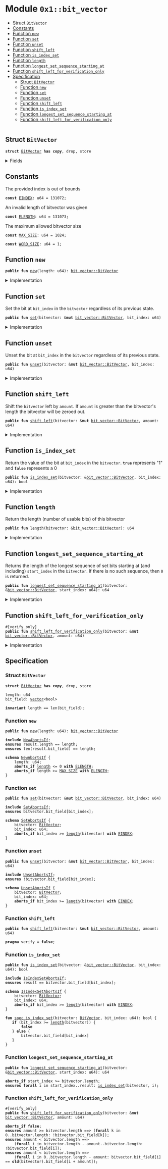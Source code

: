 
<a id="0x1_bit_vector"></a>

# Module `0x1::bit_vector`



-  [Struct `BitVector`](#0x1_bit_vector_BitVector)
-  [Constants](#@Constants_0)
-  [Function `new`](#0x1_bit_vector_new)
-  [Function `set`](#0x1_bit_vector_set)
-  [Function `unset`](#0x1_bit_vector_unset)
-  [Function `shift_left`](#0x1_bit_vector_shift_left)
-  [Function `is_index_set`](#0x1_bit_vector_is_index_set)
-  [Function `length`](#0x1_bit_vector_length)
-  [Function `longest_set_sequence_starting_at`](#0x1_bit_vector_longest_set_sequence_starting_at)
-  [Function `shift_left_for_verification_only`](#0x1_bit_vector_shift_left_for_verification_only)
-  [Specification](#@Specification_1)
    -  [Struct `BitVector`](#@Specification_1_BitVector)
    -  [Function `new`](#@Specification_1_new)
    -  [Function `set`](#@Specification_1_set)
    -  [Function `unset`](#@Specification_1_unset)
    -  [Function `shift_left`](#@Specification_1_shift_left)
    -  [Function `is_index_set`](#@Specification_1_is_index_set)
    -  [Function `longest_set_sequence_starting_at`](#@Specification_1_longest_set_sequence_starting_at)
    -  [Function `shift_left_for_verification_only`](#@Specification_1_shift_left_for_verification_only)


<pre><code></code></pre>



<a id="0x1_bit_vector_BitVector"></a>

## Struct `BitVector`



<pre><code><b>struct</b> <a href="bit_vector.md#0x1_bit_vector_BitVector">BitVector</a> <b>has</b> <b>copy</b>, drop, store
</code></pre>



<details>
<summary>Fields</summary>


<dl>
<dt>
<code>length: u64</code>
</dt>
<dd>

</dd>
<dt>
<code>bit_field: <a href="vector.md#0x1_vector">vector</a>&lt;bool&gt;</code>
</dt>
<dd>

</dd>
</dl>


</details>

<a id="@Constants_0"></a>

## Constants


<a id="0x1_bit_vector_EINDEX"></a>

The provided index is out of bounds


<pre><code><b>const</b> <a href="bit_vector.md#0x1_bit_vector_EINDEX">EINDEX</a>: u64 = 131072;
</code></pre>



<a id="0x1_bit_vector_ELENGTH"></a>

An invalid length of bitvector was given


<pre><code><b>const</b> <a href="bit_vector.md#0x1_bit_vector_ELENGTH">ELENGTH</a>: u64 = 131073;
</code></pre>



<a id="0x1_bit_vector_MAX_SIZE"></a>

The maximum allowed bitvector size


<pre><code><b>const</b> <a href="bit_vector.md#0x1_bit_vector_MAX_SIZE">MAX_SIZE</a>: u64 = 1024;
</code></pre>



<a id="0x1_bit_vector_WORD_SIZE"></a>



<pre><code><b>const</b> <a href="bit_vector.md#0x1_bit_vector_WORD_SIZE">WORD_SIZE</a>: u64 = 1;
</code></pre>



<a id="0x1_bit_vector_new"></a>

## Function `new`



<pre><code><b>public</b> <b>fun</b> <a href="bit_vector.md#0x1_bit_vector_new">new</a>(length: u64): <a href="bit_vector.md#0x1_bit_vector_BitVector">bit_vector::BitVector</a>
</code></pre>



<details>
<summary>Implementation</summary>


<pre><code><b>public</b> <b>fun</b> <a href="bit_vector.md#0x1_bit_vector_new">new</a>(length: u64): <a href="bit_vector.md#0x1_bit_vector_BitVector">BitVector</a> {
    <b>assert</b>!(length &gt; 0, <a href="bit_vector.md#0x1_bit_vector_ELENGTH">ELENGTH</a>);
    <b>assert</b>!(<a href="bit_vector.md#0x1_bit_vector_length">length</a> &lt; <a href="bit_vector.md#0x1_bit_vector_MAX_SIZE">MAX_SIZE</a>, <a href="bit_vector.md#0x1_bit_vector_ELENGTH">ELENGTH</a>);
    <b>let</b> counter = 0;
    <b>let</b> bit_field = <a href="vector.md#0x1_vector_empty">vector::empty</a>();
    <b>while</b> ({<b>spec</b> {
        <b>invariant</b> counter &lt;= length;
        <b>invariant</b> len(bit_field) == counter;
    };
        (counter &lt; length)}) {
        <a href="vector.md#0x1_vector_push_back">vector::push_back</a>(&<b>mut</b> bit_field, <b>false</b>);
        counter = counter + 1;
    };
    <b>spec</b> {
        <b>assert</b> counter == length;
        <b>assert</b> len(bit_field) == length;
    };

    <a href="bit_vector.md#0x1_bit_vector_BitVector">BitVector</a> {
        length,
        bit_field,
    }
}
</code></pre>



</details>

<a id="0x1_bit_vector_set"></a>

## Function `set`

Set the bit at <code>bit_index</code> in the <code>bitvector</code> regardless of its previous state.


<pre><code><b>public</b> <b>fun</b> <a href="bit_vector.md#0x1_bit_vector_set">set</a>(bitvector: &<b>mut</b> <a href="bit_vector.md#0x1_bit_vector_BitVector">bit_vector::BitVector</a>, bit_index: u64)
</code></pre>



<details>
<summary>Implementation</summary>


<pre><code><b>public</b> <b>fun</b> <a href="bit_vector.md#0x1_bit_vector_set">set</a>(bitvector: &<b>mut</b> <a href="bit_vector.md#0x1_bit_vector_BitVector">BitVector</a>, bit_index: u64) {
    <b>assert</b>!(bit_index &lt; <a href="vector.md#0x1_vector_length">vector::length</a>(&bitvector.bit_field), <a href="bit_vector.md#0x1_bit_vector_EINDEX">EINDEX</a>);
    <b>let</b> x = <a href="vector.md#0x1_vector_borrow_mut">vector::borrow_mut</a>(&<b>mut</b> bitvector.bit_field, bit_index);
    *x = <b>true</b>;
}
</code></pre>



</details>

<a id="0x1_bit_vector_unset"></a>

## Function `unset`

Unset the bit at <code>bit_index</code> in the <code>bitvector</code> regardless of its previous state.


<pre><code><b>public</b> <b>fun</b> <a href="bit_vector.md#0x1_bit_vector_unset">unset</a>(bitvector: &<b>mut</b> <a href="bit_vector.md#0x1_bit_vector_BitVector">bit_vector::BitVector</a>, bit_index: u64)
</code></pre>



<details>
<summary>Implementation</summary>


<pre><code><b>public</b> <b>fun</b> <a href="bit_vector.md#0x1_bit_vector_unset">unset</a>(bitvector: &<b>mut</b> <a href="bit_vector.md#0x1_bit_vector_BitVector">BitVector</a>, bit_index: u64) {
    <b>assert</b>!(bit_index &lt; <a href="vector.md#0x1_vector_length">vector::length</a>(&bitvector.bit_field), <a href="bit_vector.md#0x1_bit_vector_EINDEX">EINDEX</a>);
    <b>let</b> x = <a href="vector.md#0x1_vector_borrow_mut">vector::borrow_mut</a>(&<b>mut</b> bitvector.bit_field, bit_index);
    *x = <b>false</b>;
}
</code></pre>



</details>

<a id="0x1_bit_vector_shift_left"></a>

## Function `shift_left`

Shift the <code>bitvector</code> left by <code>amount</code>. If <code>amount</code> is greater than the
bitvector's length the bitvector will be zeroed out.


<pre><code><b>public</b> <b>fun</b> <a href="bit_vector.md#0x1_bit_vector_shift_left">shift_left</a>(bitvector: &<b>mut</b> <a href="bit_vector.md#0x1_bit_vector_BitVector">bit_vector::BitVector</a>, amount: u64)
</code></pre>



<details>
<summary>Implementation</summary>


<pre><code><b>public</b> <b>fun</b> <a href="bit_vector.md#0x1_bit_vector_shift_left">shift_left</a>(bitvector: &<b>mut</b> <a href="bit_vector.md#0x1_bit_vector_BitVector">BitVector</a>, amount: u64) {
    <b>if</b> (amount &gt;= bitvector.length) {
        <a href="vector.md#0x1_vector_for_each_mut">vector::for_each_mut</a>(&<b>mut</b> bitvector.bit_field, |elem| {
            *elem = <b>false</b>;
        });
    } <b>else</b> {
        <b>let</b> i = amount;

        <b>while</b> (i &lt; bitvector.length) {
            <b>if</b> (<a href="bit_vector.md#0x1_bit_vector_is_index_set">is_index_set</a>(bitvector, i)) <a href="bit_vector.md#0x1_bit_vector_set">set</a>(bitvector, i - amount)
            <b>else</b> <a href="bit_vector.md#0x1_bit_vector_unset">unset</a>(bitvector, i - amount);
            i = i + 1;
        };

        i = bitvector.length - amount;

        <b>while</b> (i &lt; bitvector.length) {
            <a href="bit_vector.md#0x1_bit_vector_unset">unset</a>(bitvector, i);
            i = i + 1;
        };
    }
}
</code></pre>



</details>

<a id="0x1_bit_vector_is_index_set"></a>

## Function `is_index_set`

Return the value of the bit at <code>bit_index</code> in the <code>bitvector</code>. <code><b>true</b></code>
represents "1" and <code><b>false</b></code> represents a 0


<pre><code><b>public</b> <b>fun</b> <a href="bit_vector.md#0x1_bit_vector_is_index_set">is_index_set</a>(bitvector: &<a href="bit_vector.md#0x1_bit_vector_BitVector">bit_vector::BitVector</a>, bit_index: u64): bool
</code></pre>



<details>
<summary>Implementation</summary>


<pre><code><b>public</b> <b>fun</b> <a href="bit_vector.md#0x1_bit_vector_is_index_set">is_index_set</a>(bitvector: &<a href="bit_vector.md#0x1_bit_vector_BitVector">BitVector</a>, bit_index: u64): bool {
    <b>assert</b>!(bit_index &lt; <a href="vector.md#0x1_vector_length">vector::length</a>(&bitvector.bit_field), <a href="bit_vector.md#0x1_bit_vector_EINDEX">EINDEX</a>);
    *<a href="vector.md#0x1_vector_borrow">vector::borrow</a>(&bitvector.bit_field, bit_index)
}
</code></pre>



</details>

<a id="0x1_bit_vector_length"></a>

## Function `length`

Return the length (number of usable bits) of this bitvector


<pre><code><b>public</b> <b>fun</b> <a href="bit_vector.md#0x1_bit_vector_length">length</a>(bitvector: &<a href="bit_vector.md#0x1_bit_vector_BitVector">bit_vector::BitVector</a>): u64
</code></pre>



<details>
<summary>Implementation</summary>


<pre><code><b>public</b> <b>fun</b> <a href="bit_vector.md#0x1_bit_vector_length">length</a>(bitvector: &<a href="bit_vector.md#0x1_bit_vector_BitVector">BitVector</a>): u64 {
    <a href="vector.md#0x1_vector_length">vector::length</a>(&bitvector.bit_field)
}
</code></pre>



</details>

<a id="0x1_bit_vector_longest_set_sequence_starting_at"></a>

## Function `longest_set_sequence_starting_at`

Returns the length of the longest sequence of set bits starting at (and
including) <code>start_index</code> in the <code>bitvector</code>. If there is no such
sequence, then <code>0</code> is returned.


<pre><code><b>public</b> <b>fun</b> <a href="bit_vector.md#0x1_bit_vector_longest_set_sequence_starting_at">longest_set_sequence_starting_at</a>(bitvector: &<a href="bit_vector.md#0x1_bit_vector_BitVector">bit_vector::BitVector</a>, start_index: u64): u64
</code></pre>



<details>
<summary>Implementation</summary>


<pre><code><b>public</b> <b>fun</b> <a href="bit_vector.md#0x1_bit_vector_longest_set_sequence_starting_at">longest_set_sequence_starting_at</a>(bitvector: &<a href="bit_vector.md#0x1_bit_vector_BitVector">BitVector</a>, start_index: u64): u64 {
    <b>assert</b>!(start_index &lt; bitvector.length, <a href="bit_vector.md#0x1_bit_vector_EINDEX">EINDEX</a>);
    <b>let</b> index = start_index;

    // Find the greatest index in the <a href="vector.md#0x1_vector">vector</a> such that all indices less than it are set.
    <b>while</b> ({
        <b>spec</b> {
            <b>invariant</b> index &gt;= start_index;
            <b>invariant</b> index == start_index || <a href="bit_vector.md#0x1_bit_vector_is_index_set">is_index_set</a>(bitvector, index - 1);
            <b>invariant</b> index == start_index || index - 1 &lt; <a href="vector.md#0x1_vector_length">vector::length</a>(bitvector.bit_field);
            <b>invariant</b> <b>forall</b> j in start_index..index: <a href="bit_vector.md#0x1_bit_vector_is_index_set">is_index_set</a>(bitvector, j);
            <b>invariant</b> <b>forall</b> j in start_index..index: j &lt; <a href="vector.md#0x1_vector_length">vector::length</a>(bitvector.bit_field);
        };
        index &lt; bitvector.length
    }) {
        <b>if</b> (!<a href="bit_vector.md#0x1_bit_vector_is_index_set">is_index_set</a>(bitvector, index)) <b>break</b>;
        index = index + 1;
    };

    index - start_index
}
</code></pre>



</details>

<a id="0x1_bit_vector_shift_left_for_verification_only"></a>

## Function `shift_left_for_verification_only`



<pre><code>#[verify_only]
<b>public</b> <b>fun</b> <a href="bit_vector.md#0x1_bit_vector_shift_left_for_verification_only">shift_left_for_verification_only</a>(bitvector: &<b>mut</b> <a href="bit_vector.md#0x1_bit_vector_BitVector">bit_vector::BitVector</a>, amount: u64)
</code></pre>



<details>
<summary>Implementation</summary>


<pre><code><b>public</b> <b>fun</b> <a href="bit_vector.md#0x1_bit_vector_shift_left_for_verification_only">shift_left_for_verification_only</a>(bitvector: &<b>mut</b> <a href="bit_vector.md#0x1_bit_vector_BitVector">BitVector</a>, amount: u64) {
    <b>if</b> (amount &gt;= bitvector.length) {
        <b>let</b> len = <a href="vector.md#0x1_vector_length">vector::length</a>(&bitvector.bit_field);
        <b>let</b> i = 0;
        <b>while</b> ({
            <b>spec</b> {
                <b>invariant</b> len == bitvector.length;
                <b>invariant</b> <b>forall</b> k in 0..i: !bitvector.bit_field[k];
                <b>invariant</b> <b>forall</b> k in i..bitvector.length: bitvector.bit_field[k] == <b>old</b>(bitvector).bit_field[k];
            };
            i &lt; len
        }) {
            <b>let</b> elem = <a href="vector.md#0x1_vector_borrow_mut">vector::borrow_mut</a>(&<b>mut</b> bitvector.bit_field, i);
            *elem = <b>false</b>;
            i = i + 1;
        };
    } <b>else</b> {
        <b>let</b> i = amount;

        <b>while</b> ({
            <b>spec</b> {
                <b>invariant</b> i &gt;= amount;
                <b>invariant</b> bitvector.length == <b>old</b>(bitvector).length;
                <b>invariant</b> <b>forall</b> j in amount..i: <b>old</b>(bitvector).bit_field[j] == bitvector.bit_field[j - amount];
                <b>invariant</b> <b>forall</b> j in (i-amount)..bitvector.length : <b>old</b>(bitvector).bit_field[j] == bitvector.bit_field[j];
                <b>invariant</b> <b>forall</b> k in 0..i-amount: bitvector.bit_field[k] == <b>old</b>(bitvector).bit_field[k + amount];
            };
            i &lt; bitvector.length
        }) {
            <b>if</b> (<a href="bit_vector.md#0x1_bit_vector_is_index_set">is_index_set</a>(bitvector, i)) <a href="bit_vector.md#0x1_bit_vector_set">set</a>(bitvector, i - amount)
            <b>else</b> <a href="bit_vector.md#0x1_bit_vector_unset">unset</a>(bitvector, i - amount);
            i = i + 1;
        };


        i = bitvector.length - amount;

        <b>while</b> ({
            <b>spec</b> {
                <b>invariant</b> <b>forall</b> j in bitvector.length - amount..i: !bitvector.bit_field[j];
                <b>invariant</b> <b>forall</b> k in 0..bitvector.length - amount: bitvector.bit_field[k] == <b>old</b>(bitvector).bit_field[k + amount];
                <b>invariant</b> i &gt;= bitvector.length - amount;
            };
            i &lt; bitvector.length
        }) {
            <a href="bit_vector.md#0x1_bit_vector_unset">unset</a>(bitvector, i);
            i = i + 1;
        }
    }
}
</code></pre>



</details>

<a id="@Specification_1"></a>

## Specification


<a id="@Specification_1_BitVector"></a>

### Struct `BitVector`


<pre><code><b>struct</b> <a href="bit_vector.md#0x1_bit_vector_BitVector">BitVector</a> <b>has</b> <b>copy</b>, drop, store
</code></pre>



<dl>
<dt>
<code>length: u64</code>
</dt>
<dd>

</dd>
<dt>
<code>bit_field: <a href="vector.md#0x1_vector">vector</a>&lt;bool&gt;</code>
</dt>
<dd>

</dd>
</dl>



<pre><code><b>invariant</b> length == len(bit_field);
</code></pre>



<a id="@Specification_1_new"></a>

### Function `new`


<pre><code><b>public</b> <b>fun</b> <a href="bit_vector.md#0x1_bit_vector_new">new</a>(length: u64): <a href="bit_vector.md#0x1_bit_vector_BitVector">bit_vector::BitVector</a>
</code></pre>




<pre><code><b>include</b> <a href="bit_vector.md#0x1_bit_vector_NewAbortsIf">NewAbortsIf</a>;
<b>ensures</b> result.length == length;
<b>ensures</b> len(result.bit_field) == length;
</code></pre>




<a id="0x1_bit_vector_NewAbortsIf"></a>


<pre><code><b>schema</b> <a href="bit_vector.md#0x1_bit_vector_NewAbortsIf">NewAbortsIf</a> {
    length: u64;
    <b>aborts_if</b> <a href="bit_vector.md#0x1_bit_vector_length">length</a> &lt;= 0 <b>with</b> <a href="bit_vector.md#0x1_bit_vector_ELENGTH">ELENGTH</a>;
    <b>aborts_if</b> length &gt;= <a href="bit_vector.md#0x1_bit_vector_MAX_SIZE">MAX_SIZE</a> <b>with</b> <a href="bit_vector.md#0x1_bit_vector_ELENGTH">ELENGTH</a>;
}
</code></pre>



<a id="@Specification_1_set"></a>

### Function `set`


<pre><code><b>public</b> <b>fun</b> <a href="bit_vector.md#0x1_bit_vector_set">set</a>(bitvector: &<b>mut</b> <a href="bit_vector.md#0x1_bit_vector_BitVector">bit_vector::BitVector</a>, bit_index: u64)
</code></pre>




<pre><code><b>include</b> <a href="bit_vector.md#0x1_bit_vector_SetAbortsIf">SetAbortsIf</a>;
<b>ensures</b> bitvector.bit_field[bit_index];
</code></pre>




<a id="0x1_bit_vector_SetAbortsIf"></a>


<pre><code><b>schema</b> <a href="bit_vector.md#0x1_bit_vector_SetAbortsIf">SetAbortsIf</a> {
    bitvector: <a href="bit_vector.md#0x1_bit_vector_BitVector">BitVector</a>;
    bit_index: u64;
    <b>aborts_if</b> bit_index &gt;= <a href="bit_vector.md#0x1_bit_vector_length">length</a>(bitvector) <b>with</b> <a href="bit_vector.md#0x1_bit_vector_EINDEX">EINDEX</a>;
}
</code></pre>



<a id="@Specification_1_unset"></a>

### Function `unset`


<pre><code><b>public</b> <b>fun</b> <a href="bit_vector.md#0x1_bit_vector_unset">unset</a>(bitvector: &<b>mut</b> <a href="bit_vector.md#0x1_bit_vector_BitVector">bit_vector::BitVector</a>, bit_index: u64)
</code></pre>




<pre><code><b>include</b> <a href="bit_vector.md#0x1_bit_vector_UnsetAbortsIf">UnsetAbortsIf</a>;
<b>ensures</b> !bitvector.bit_field[bit_index];
</code></pre>




<a id="0x1_bit_vector_UnsetAbortsIf"></a>


<pre><code><b>schema</b> <a href="bit_vector.md#0x1_bit_vector_UnsetAbortsIf">UnsetAbortsIf</a> {
    bitvector: <a href="bit_vector.md#0x1_bit_vector_BitVector">BitVector</a>;
    bit_index: u64;
    <b>aborts_if</b> bit_index &gt;= <a href="bit_vector.md#0x1_bit_vector_length">length</a>(bitvector) <b>with</b> <a href="bit_vector.md#0x1_bit_vector_EINDEX">EINDEX</a>;
}
</code></pre>



<a id="@Specification_1_shift_left"></a>

### Function `shift_left`


<pre><code><b>public</b> <b>fun</b> <a href="bit_vector.md#0x1_bit_vector_shift_left">shift_left</a>(bitvector: &<b>mut</b> <a href="bit_vector.md#0x1_bit_vector_BitVector">bit_vector::BitVector</a>, amount: u64)
</code></pre>




<pre><code><b>pragma</b> verify = <b>false</b>;
</code></pre>



<a id="@Specification_1_is_index_set"></a>

### Function `is_index_set`


<pre><code><b>public</b> <b>fun</b> <a href="bit_vector.md#0x1_bit_vector_is_index_set">is_index_set</a>(bitvector: &<a href="bit_vector.md#0x1_bit_vector_BitVector">bit_vector::BitVector</a>, bit_index: u64): bool
</code></pre>




<pre><code><b>include</b> <a href="bit_vector.md#0x1_bit_vector_IsIndexSetAbortsIf">IsIndexSetAbortsIf</a>;
<b>ensures</b> result == bitvector.bit_field[bit_index];
</code></pre>




<a id="0x1_bit_vector_IsIndexSetAbortsIf"></a>


<pre><code><b>schema</b> <a href="bit_vector.md#0x1_bit_vector_IsIndexSetAbortsIf">IsIndexSetAbortsIf</a> {
    bitvector: <a href="bit_vector.md#0x1_bit_vector_BitVector">BitVector</a>;
    bit_index: u64;
    <b>aborts_if</b> bit_index &gt;= <a href="bit_vector.md#0x1_bit_vector_length">length</a>(bitvector) <b>with</b> <a href="bit_vector.md#0x1_bit_vector_EINDEX">EINDEX</a>;
}
</code></pre>




<a id="0x1_bit_vector_spec_is_index_set"></a>


<pre><code><b>fun</b> <a href="bit_vector.md#0x1_bit_vector_spec_is_index_set">spec_is_index_set</a>(bitvector: <a href="bit_vector.md#0x1_bit_vector_BitVector">BitVector</a>, bit_index: u64): bool {
   <b>if</b> (bit_index &gt;= <a href="bit_vector.md#0x1_bit_vector_length">length</a>(bitvector)) {
       <b>false</b>
   } <b>else</b> {
       bitvector.bit_field[bit_index]
   }
}
</code></pre>



<a id="@Specification_1_longest_set_sequence_starting_at"></a>

### Function `longest_set_sequence_starting_at`


<pre><code><b>public</b> <b>fun</b> <a href="bit_vector.md#0x1_bit_vector_longest_set_sequence_starting_at">longest_set_sequence_starting_at</a>(bitvector: &<a href="bit_vector.md#0x1_bit_vector_BitVector">bit_vector::BitVector</a>, start_index: u64): u64
</code></pre>




<pre><code><b>aborts_if</b> start_index &gt;= bitvector.length;
<b>ensures</b> <b>forall</b> i in start_index..result: <a href="bit_vector.md#0x1_bit_vector_is_index_set">is_index_set</a>(bitvector, i);
</code></pre>



<a id="@Specification_1_shift_left_for_verification_only"></a>

### Function `shift_left_for_verification_only`


<pre><code>#[verify_only]
<b>public</b> <b>fun</b> <a href="bit_vector.md#0x1_bit_vector_shift_left_for_verification_only">shift_left_for_verification_only</a>(bitvector: &<b>mut</b> <a href="bit_vector.md#0x1_bit_vector_BitVector">bit_vector::BitVector</a>, amount: u64)
</code></pre>




<pre><code><b>aborts_if</b> <b>false</b>;
<b>ensures</b> amount &gt;= bitvector.length ==&gt; (<b>forall</b> k in 0..bitvector.length: !bitvector.bit_field[k]);
<b>ensures</b> amount &lt; bitvector.length ==&gt;
    (<b>forall</b> i in bitvector.length - amount..bitvector.length: !bitvector.bit_field[i]);
<b>ensures</b> amount &lt; bitvector.length ==&gt;
    (<b>forall</b> i in 0..bitvector.length - amount: bitvector.bit_field[i] == <b>old</b>(bitvector).bit_field[i + amount]);
</code></pre>


[move-book]: https://endless.dev/move/book/SUMMARY
